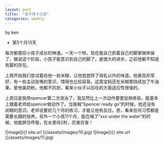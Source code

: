 ```yaml
---
layout: post
title:  "五个月十三天"
categories: weekly
---
```

by ken

- 第5个月13天

每次都感叹小孩子成长的神速。一天一个样。现在能自己抓着自己的脚掌做体操了，据说这个阶段，小孩子能意识到自己的脚了，是很大的进步，之前他都不知道有脚的存在。

上周开始我们尝试着给他一些米糊，让他尝尝除了母乳以外的味道。他表现非常好，有一些主动张嘴的意识，喂得也比较容易。这周宝妈还在米糊里陆续加了牛油果、爱他美奶粉，他都不抗拒，看来小伙子以后吃的方面适应性很强的。

上周日是我带spencer第二次游泳了，我显然比上一次动作要更加熟练些，能基本上跟着老师给spencer做动作了。当我喊“Spencer ready go”的时候，他还没有闭眼的意识。老师说要好几个月的练习，才能让他有反应。恩，看来任何习惯都是需要长期的培养。另外一个小孩11个月，能在喊了”xxx under the water“的时候，他能屏住呼吸，在水里待2秒，厉害厉害！




![image]({{ site.url }}/assets/images/10.jpg)
![image]({{ site.url }}/assets/images/11.jpg)
